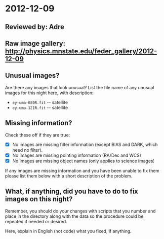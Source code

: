 # 2012-12-09

## Reviewed by:   Adre

## Raw image gallery: http://physics.mnstate.edu/feder_gallery/2012-12-09

## Unusual images?

Are there any images that look unusual? List the file name of any unusual images for this night here, with description:

+ `ey-uma-080R.fit` -- satellite
+ `ey-uma-121R.fit` -- satellite

## Missing information?

Check these off if they are true:

- [x] No images are missing filter information (except BIAS and DARK, which need no filter).
- [x] No images are missing pointing information (RA/Dec and WCS)
- [x] No images are missing object names (only applies to science images)
      
If any images are missing information and you have been unable to fix them please list
them below with a short description of the problem.

## What, if anything, did you have to do to fix images on this night?

Remember, you should do your changes with scripts that you number and place in the
directory along with the data so the procedure could be repeated if needed or
desired.

Here, explain in English (not code) what you fixed, if anything.
